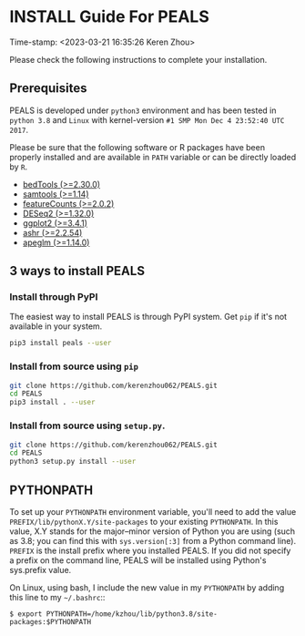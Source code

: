 # INSTALL Guide For PEALS
Time-stamp: <2023-03-21 16:35:26 Keren Zhou>

Please check the following instructions to complete your installation.

## Prerequisites

PEALS is developed under `python3` environment and has been tested in `python 3.8` and `Linux` with kernel-version `#1 SMP Mon Dec 4 23:52:40 UTC 2017`.

Please be sure that the following software or R packages have been properly installed and are available in `PATH` variable or can be directly loaded by `R`.

 * [bedTools (>=2.30.0)](https://bedtools.readthedocs.io/en/latest/content/installation.html)
 * [samtools (>=1.14)](http://www.htslib.org/download/)
 * [featureCounts (>=2.0.2)](https://subread.sourceforge.net/featureCounts.html)
 * [DESeq2 (>=1.32.0)](https://bioconductor.org/packages/release/bioc/html/DESeq2.html)
 * [ggplot2 (>=3.4.1)](https://ggplot2.tidyverse.org/index.html)
 * [ashr (>=2.2.54)](https://github.com/stephens999/ashr)
 * [apeglm (>=1.14.0)](https://bioconductor.org/packages/release/bioc/html/apeglm.html)

## 3 ways to install PEALS

### Install through PyPI

The easiest way to install PEALS is through PyPI system. Get `pip` if
it's not available in your system.

```bash
pip3 install peals --user

```

### Install from source using `pip`

```bash
git clone https://github.com/kerenzhou062/PEALS.git
cd PEALS
pip3 install . --user

```

### Install from source using `setup.py`.

```bash
git clone https://github.com/kerenzhou062/PEALS.git
cd PEALS
python3 setup.py install --user

```

## PYTHONPATH
To set up your `PYTHONPATH` environment variable, you'll need to add
the value `PREFIX/lib/pythonX.Y/site-packages` to your existing
`PYTHONPATH`. In this value, X.Y stands for the major–minor version of
Python you are using (such as 3.8; you can find this with
`sys.version[:3]` from a Python command line). `PREFIX` is the install
prefix where you installed PEALS. If you did not specify a prefix on
the command line, PEALS will be installed using Python's sys.prefix
value.

On Linux, using bash, I include the new value in my `PYTHONPATH` by
adding this line to my `~/.bashrc`::

 `$ export
 PYTHONPATH=/home/kzhou/lib/python3.8/site-packages:$PYTHONPATH`
